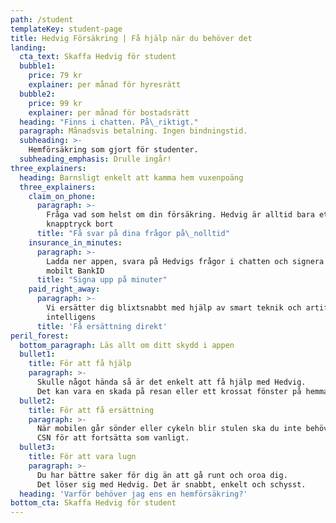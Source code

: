 ```yaml
---
path: /student
templateKey: student-page
title: Hedvig Försäkring | Få hjälp när du behöver det
landing:
  cta_text: Skaffa Hedvig för student
  bubble1:
    price: 79 kr
    explainer: per månad för hyresrätt
  bubble2:
    price: 99 kr
    explainer: per månad för bostadsrätt
  heading: "Finns i chatten. På\_riktigt."
  paragraph: Månadsvis betalning. Ingen bindningstid.
  subheading: >-
    Hemförsäkring som gjort för studenter.
  subheading_emphasis: Drulle ingår!
three_explainers:
  heading: Barnsligt enkelt att kamma hem vuxenpoäng
  three_explainers:
    claim_on_phone:
      paragraph: >-
        Fråga vad som helst om din försäkring. Hedvig är alltid bara ett
        knapptryck bort
      title: "Få svar på dina frågor på\_nolltid"
    insurance_in_minutes:
      paragraph: >-
        Ladda ner appen, svara på Hedvigs frågor i chatten och signera med
        mobilt BankID
      title: "Signa upp på minuter"
    paid_right_away:
      paragraph: >-
        Vi ersätter dig blixtsnabbt med hjälp av smart teknik och artificiell
        intelligens
      title: 'Få ersättning direkt'
peril_forest:
  bottom_paragraph: Läs allt om ditt skydd i appen
  bullet1:
    title: För att få hjälp
    paragraph: >-
      Skulle något hända så är det enkelt att få hjälp med Hedvig.
      Det kan vara en skada på resan eller ett krossat fönster på hemmafesten.  
  bullet2:
    title: För att få ersättning
    paragraph: >-
      När mobilen går sönder eller cykeln blir stulen ska du inte behöva offra hela månadens
      CSN för att fortsätta som vanligt.
  bullet3:
    title: För att vara lugn
    paragraph: >-
      Du har bättre saker för dig än att gå runt och oroa dig.
      Det löser sig med Hedvig. Det är snabbt, enkelt och schysst. 
  heading: 'Varför behöver jag ens en hemförsäkring?'
bottom_cta: Skaffa Hedvig för student
---
```

